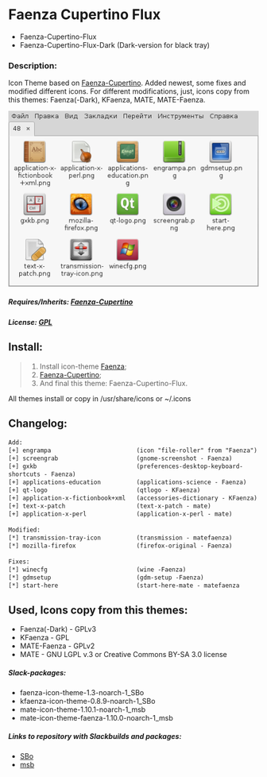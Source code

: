 # Faenza Cupertino Flux
* Faenza-Cupertino-Flux
* Faenza-Cupertino-Flux-Dark (Dark-version for black tray)

### Description: 
Icon Theme based on [Faenza-Cupertino](http://gnome-look.org/content/show.php?content=129008). Added newest, some fixes and modified different icons. For different modifications, just, icons copy from this themes: Faenza(-Dark), KFaenza, MATE, MATE-Faenza.

![](https://raw.githubusercontent.com/slacknk/themes/master/icon/faenza-cupertino-flux/files/150727.png)

##### Requires/Inherits: [Faenza-Cupertino](http://gnome-look.org/content/show.php?content=129008)

##### License: [GPL](http://www.gnu.org/licenses/gpl.html)

## Install:
> 1. Install icon-theme [Faenza](http://gnome-look.org/content/show.php?content=128143);
> 2. [Faenza-Cupertino](http://gnome-look.org/content/show.php?content=129008);
> 3. And final this theme: Faenza-Cupertino-Flux.

All themes install or copy in /usr/share/icons or ~/.icons

## Changelog:
 
    Add:
    [+] engrampa 						(icon "file-roller" from "Faenza")
    [+] screengrab 						(gnome-screenshot - Faenza)
    [+] gxkb 							(preferences-desktop-keyboard-shortcuts - Faenza)
    [+] applications-education 			(applications-science - Faenza)
    [+] qt-logo 						(qtlogo - KFaenza)
    [+] application-x-fictionbook+xml 	(accessories-dictionary - KFaenza)
    [+] text-x-patch 					(text-x-patch - mate)
    [+] application-x-perl 				(application-x-perl - mate)
 
    Modified:
    [*] transmission-tray-icon 			(transmission - matefaenza)
    [*] mozilla-firefox 				(firefox-original - Faenza)
 
    Fixes:
    [*] winecfg 						(wine -Faenza)
    [*] gdmsetup 						(gdm-setup -Faenza)
    [*] start-here 						(start-here-mate - matefaenza

## Used, Icons copy from this themes: 
* Faenza(-Dark) - GPLv3
* KFaenza 		- GPL
* MATE-Faenza 	- GPLv2
* MATE 			- GNU LGPL v.3 or Creative Commons BY-SA 3.0 license

##### Slack-packages:
- faenza-icon-theme-1.3-noarch-1_SBo
- kfaenza-icon-theme-0.8.9-noarch-1_SBo
- mate-icon-theme-1.10.1-noarch-1_msb
- mate-icon-theme-faenza-1.10.0-noarch-1_msb

##### Links to repository with Slackbuilds and packages:
- [SBo](http://slackbuilds.org/result/?search=faenza-icon-theme&sv=14.1)
- [msb](http://slackware.org.uk/msb/14.1/1.10/x86/)
